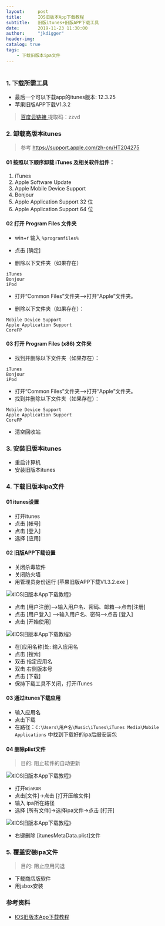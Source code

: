 ```yaml
---
layout:     post
title:      IOS旧版本App下载教程
subtitle:   旧版itunes+旧版APP下载工具
date:       2019-11-23 11:30:00
author:     "jkdigger"
header-img: 
catalog: true
tags:
    - 下载旧版本ipa文件
---
```


# 

### 1. 下载所需工具

- 最后一个可以下载app的itunes版本: 12.3.25
- 苹果旧版APP下载V1.3.2

> [百度云链接 ](https://pan.baidu.com/s/1lbHCAWkXJuOrwCn51H2-4w) 提取码：zzvd

### 2. 卸载高版本itunes

> 参考  https://support.apple.com/zh-cn/HT204275 

#### 01 按照以下顺序卸载 iTunes 及相关软件组件：

1. iTunes
2. Apple Software Update
3. Apple Mobile Device Support
4. Bonjour
5. Apple Application Support 32 位
6. Apple Application Support 64 位

#### 02  打开 Program Files 文件夹

- win+r 输入 ` %programfiles% `
- 点击 [确定]

- 删除以下文件夹（如果存在） 

```
iTunes
Bonjour
iPod
```

- 打开“Common Files”文件夹-->打开“Apple”文件夹。

- 删除以下文件夹（如果存在）：

```
Mobile Device Support
Apple Application Support
CoreFP
```

#### 03  打开 Program Files (x86) 文件夹 

-  找到并删除以下文件夹（如果存在）： 

```
iTunes
Bonjour
iPod
```

- 打开“Common Files”文件夹-->打开“Apple”文件夹。
- 找到并删除以下文件夹（如果存在）：

```
Mobile Device Support
Apple Application Support
CoreFP
```

- 清空回收站

###  3. 安装旧版本itunes

- 重启计算机
- 安装旧版本itunes

### 4. 下载旧版本ipa文件

#### 01 itunes设置

- 打开itunes
- 点击 [帐号]
- 点击 [登入]
- 选择 [应用]

#### 02 旧版APP下载设置

- 关闭杀毒软件
- 关闭防火墙
- 用管理员身份运行 [苹果旧版APP下载V1.3.2.exe ]

 ![《IOS旧版本App下载教程》](https://i1.wp.com/www.maxlicheng.com/wp-content/uploads/2019/08/views1.jpg?zoom=1.25&ssl=1) 

- 点击 [用户注册]-->输入用户名、密码、邮箱-->点击[注册]
- 点击 [用户登入] -->输入用户名、密码-->点击 [登入]
- 点击 [开始使用]

 ![《IOS旧版本App下载教程》](https://i2.wp.com/www.maxlicheng.com/wp-content/uploads/2019/08/views3.jpg?ssl=1) 

- 在[应用名称]处:  输入应用名
- 点击 [搜索]
- 双击 指定应用名
- 双击 右侧版本号
- 点击 [下载]
- 保持下载工具不关闭，打开iTunes

#### 03 通过itunes下载应用

- 输入应用名
- 点击下载
- 在路径：`C:\Users\用户名\Music\iTunes\iTunes Media\Mobile Applications` 中找到下载好的ipa后缀安装包

#### 04 删除plist文件

> 目的:  阻止软件的自动更新

 ![《IOS旧版本App下载教程》](https://i1.wp.com/www.maxlicheng.com/wp-content/uploads/2019/08/views7.jpg?zoom=1.25&ssl=1) 

- 打开`WinRAR`
- 点击[文件]->点击 [打开压缩文件]
- 输入 ipa所在路径
- 选择 [所有文件]->选择ipa文件->点击 [打开]

 ![《IOS旧版本App下载教程》](https://i0.wp.com/www.maxlicheng.com/wp-content/uploads/2019/08/views8.jpg?zoom=1.25&ssl=1) 

- 右键删除 [itunesMetaData.plist]文件

### 5. 覆盖安装ipa文件

> 目的:  阻止应用闪退

- 下载商店版软件
- 用jsbox安装

### 参考资料

- [IOS旧版本App下载教程](https://www.maxlicheng.com/github/605.html)